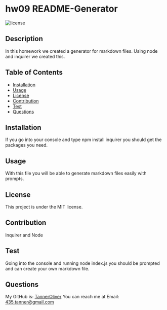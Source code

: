 # hw09 README-Generator

![license](https://img.shields.io/badge/license-MIT-red)

## Description
In this homework we created a generator for markdown files. Using node and inquirer we created this.

## Table of Contents
- [Installation](#installation)
- [Usage](#usage)
- [License](#license)
- [Contribution](#contribution)
- [Test](#test)
- [Questions](#questions)

## Installation
If you go into your console and type npm install inquirer you should get the packages you need.

## Usage
With this file you will be able to generate markdown files easily with prompts.

## License
This project is under the MIT license.

## Contribution
Inquirer and Node

## Test
Going into the console and running node index.js you should be prompted and can create your own markdown file.
  
## Questions
My GitHub is: [TannerOliver](https://github.com/TannerOliver)
You can reach me at Email: 435.tanner@gmail.com